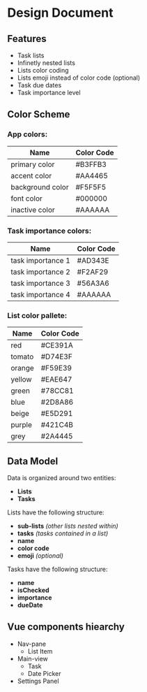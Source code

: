 # Design Document

## Features

- Task lists
- Infinetly nested lists
- Lists color coding
- Lists emoji instead of color code (optional)
- Task due dates
- Task importance level

## Color Scheme

### App colors:

| Name | Color Code |
| --- | --- |
| primary color | #B3FFB3 |
| accent color | #AA4465 |
| background color | #F5F5F5 |
| font color | #000000 |
| inactive color | #AAAAAA |

### Task importance colors:

| Name | Color Code |
| --- | --- |
| task importance 1 | #AD343E |
| task importance 2 | #F2AF29 |
| task importance 3 | #56A3A6 |
| task importance 4 | #AAAAAA |

### List color pallete:

| Name | Color Code |
| --- | --- |
| red | #CE391A |
| tomato | #D74E3F |
| orange | #F59E39 |
| yellow | #EAE647 |
| green | #78CC81 |
| blue | #2D8A86 |
| beige | #E5D291 |
| purple | #421C4B |
| grey | #2A4445 |


## Data Model

Data is organized around two entities:

- **Lists**
- **Tasks**

Lists have the following structure:

- **sub-lists** _(other lists nested within)_
- **tasks** _(tasks contained in a list)_
- **name**
- **color code**
- **emoji** _(optional)_

Tasks have the following structure:

- **name**
- **isChecked**
- **importance**
- **dueDate**

## Vue components hiearchy

- Nav-pane
  - List Item
- Main-view
  - Task
  - Date Picker
- Settings Panel

